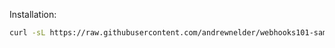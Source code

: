 Installation:

```bash
curl -sL https://raw.githubusercontent.com/andrewnelder/webhooks101-sample/master/setup.sh | $SHELL;
```
